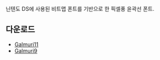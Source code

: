 닌텐도 DS에 사용된 비트맵 폰트를 기반으로 한 픽셀풍 윤곽선 폰트.

## 다운로드

- [Galmuri11](https://github.com/quiple/galmuri/raw/main/dist/Galmuri11.ttf)
- [Galmuri9](https://github.com/quiple/galmuri/raw/main/dist/Galmuri9.ttf)
